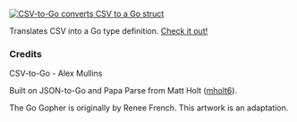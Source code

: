 [<img src="https://alexmullins.github.io/csv-to-go/resources/images/json-to-go.png" alt="CSV-to-Go converts CSV to a Go struct"></a>](https://alexmullins.github.io/csv-to-go)

Translates CSV into a Go type definition. [Check it out!](http://alexmullins.github.io/csv-to-go)


### Credits

CSV-to-Go - Alex Mullins

Built on JSON-to-Go and Papa Parse from Matt Holt ([mholt6](https://twitter.com/mholt6)).

The Go Gopher is originally by Renee French. This artwork is an adaptation.
